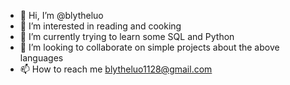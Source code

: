 - 👋 Hi, I’m @blytheluo
- 👀 I’m interested in reading and cooking
- 🌱 I’m currently trying to learn some SQL and Python
- 💞️ I’m looking to collaborate on simple projects about the above languages
- 📫 How to reach me blytheluo1128@gmail.com

<!---
blytheluo/blytheluo is a ✨ special ✨ repository because its `README.md` (this file) appears on your GitHub profile.
You can click the Preview link to take a look at your changes.
--->
